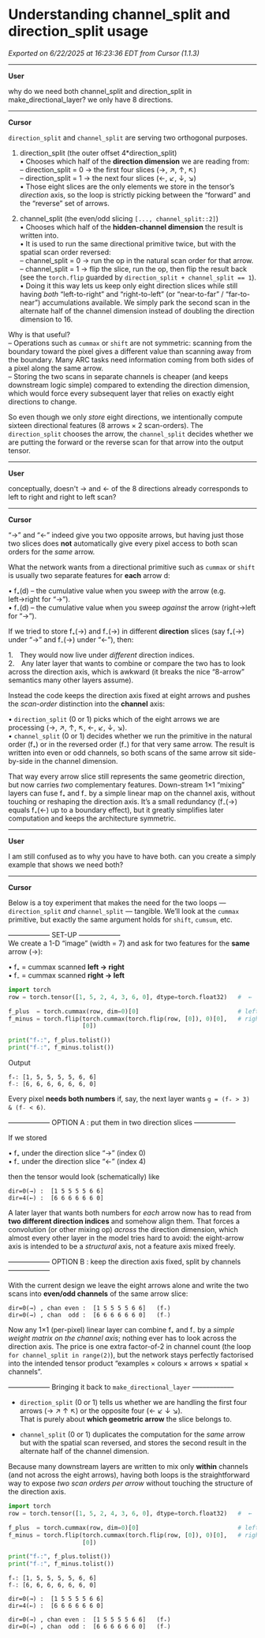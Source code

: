 # Understanding channel_split and direction_split usage
_Exported on 6/22/2025 at 16:23:36 EDT from Cursor (1.1.3)_

---

**User**

why do we need both channel_split and direction_split in make_directional_layer? we only have 8 directions.

---

**Cursor**

`direction_split` and `channel_split` are serving two orthogonal purposes.

1. direction_split (the outer offset 4\*direction\_split)  
   • Chooses which half of the **direction dimension** we are reading from:  
      – direction_split = 0 → the first four slices (→, ↗, ↑, ↖)  
      – direction_split = 1 → the next four slices (←, ↙, ↓, ↘)  
   • Those eight slices are the only elements we store in the tensor’s *direction* axis, so the loop is strictly picking between the “forward” and the “reverse” set of arrows.

2. channel_split (the even/odd slicing `[..., channel_split::2]`)  
   • Chooses which half of the **hidden-channel dimension** the result is written into.  
   • It is used to run the same directional primitive twice, but with the spatial scan order reversed:  
      – channel_split = 0  → run the op in the natural scan order for that arrow.  
      – channel_split = 1  → flip the slice, run the op, then flip the result back (see the `torch.flip` guarded by `direction_split + channel_split == 1`).  
   • Doing it this way lets us keep only eight direction slices while still having *both* “left-to-right” and “right-to-left” (or “near-to-far” / “far-to-near”) accumulations available. We simply park the second scan in the alternate half of the channel dimension instead of doubling the direction dimension to 16.

Why is that useful?  
– Operations such as `cummax` or `shift` are not symmetric: scanning from the boundary toward the pixel gives a different value than scanning away from the boundary. Many ARC tasks need information coming from both sides of a pixel along the same arrow.  
– Storing the two scans in separate channels is cheaper (and keeps downstream logic simple) compared to extending the direction dimension, which would force every subsequent layer that relies on exactly eight directions to change.

So even though we only *store* eight directions, we intentionally compute sixteen directional features (8 arrows × 2 scan-orders). The `direction_split` chooses the arrow, the `channel_split` decides whether we are putting the forward or the reverse scan for that arrow into the output tensor.

---

**User**

conceptually, doesn't -> and <- of the 8 directions already corresponds to left to right and right to left scan?

---

**Cursor**

“→” and “←” indeed give you two opposite arrows, but having just those two slices does **not** automatically give every pixel access to both scan orders for the *same* arrow.

What the network wants from a directional primitive such as `cummax` or `shift` is usually two separate features for **each** arrow d:

• f₊(d) – the cumulative value when you sweep *with* the arrow (e.g. left→right for “→”).  
• f₋(d) – the cumulative value when you sweep *against* the arrow (right→left for “→”).

If we tried to store f₊(→) and f₋(→) in different **direction** slices (say f₊(→) under “→” and f₋(→) under “←”), then:

1. They would now live under *different* direction indices.  
2. Any later layer that wants to combine or compare the two has to look across the direction axis, which is awkward (it breaks the nice “8-arrow” semantics many other layers assume).

Instead the code keeps the direction axis fixed at eight arrows and pushes the *scan-order* distinction into the **channel** axis:

• `direction_split` (0 or 1) picks which of the eight arrows we are processing (→, ↗, ↑, ↖, ←, ↙, ↓, ↘).  
• `channel_split` (0 or 1) decides whether we run the primitive in the natural order (f₊) or in the reversed order (f₋) for that very same arrow. The result is written into even or odd channels, so both scans of the same arrow sit side-by-side in the channel dimension.

That way every arrow slice still represents the same geometric direction, but now carries *two* complementary features. Down-stream 1×1 “mixing” layers can fuse f₊ and f₋ by a simple linear map on the channel axis, without touching or reshaping the direction axis. It’s a small redundancy (f₋(→) equals f₊(←) up to a boundary effect), but it greatly simplifies later computation and keeps the architecture symmetric.

---

**User**

I am still confused as to why you have to have both. can you create a simply example that shows we need both?

---

**Cursor**

Below is a toy experiment that makes the need for the two loops — `direction_split` *and* `channel_split` — tangible.  We’ll look at the `cummax` primitive, but exactly the same argument holds for `shift`, `cumsum`, etc.

––––––––––––  SET-UP  ––––––––––––  
We create a 1-D “image” (width = 7) and ask for two features for the **same** arrow (→):

• f₊ = cummax scanned **left → right**  
• f₋ = cummax scanned **right → left**

```python
import torch
row = torch.tensor([1, 5, 2, 4, 3, 6, 0], dtype=torch.float32)   #  ←  example data

f_plus  = torch.cummax(row, dim=0)[0]                            # left→right
f_minus = torch.flip(torch.cummax(torch.flip(row, [0]), 0)[0],   # right→left
                     [0])

print("f₊:", f_plus.tolist())
print("f₋:", f_minus.tolist())
```

Output

```
f₊: [1, 5, 5, 5, 5, 6, 6]
f₋: [6, 6, 6, 6, 6, 6, 0]
```

Every pixel **needs both numbers** if, say, the next layer wants
`g = (f₊ > 3) & (f₋ < 6)`.

––––––––––––  OPTION A : put them in two direction slices  ––––––––––––  

If we stored

• f₊ under the direction slice “→” (index 0)  
• f₋ under the direction slice “←” (index 4)

then the tensor would look (schematically) like

```
dir=0(→) :  [1 5 5 5 5 6 6]
dir=4(←) :  [6 6 6 6 6 6 0]
```

A later layer that wants both numbers for *each* arrow now has to read
from **two different direction indices** and somehow align them.
That forces a convolution (or other mixing op) *across* the direction
dimension, which almost every other layer in the model tries hard to
avoid: the eight-arrow axis is intended to be a *structural* axis, not a
feature axis mixed freely.

––––––––––––  OPTION B : keep the direction axis fixed, split by channels  ––––––––––––  

With the current design we leave the eight arrows alone and write the
two scans into **even/odd channels** of the same arrow slice:

```
dir=0(→) , chan even :  [1 5 5 5 5 6 6]   (f₊)
dir=0(→) , chan  odd :  [6 6 6 6 6 6 0]   (f₋)
```

Now any 1×1 (per-pixel) linear layer can combine f₊ and f₋ by a *simple
weight matrix on the channel axis*; nothing ever has to look across the
direction axis.  The price is one extra factor-of-2 in channel count
(the loop `for channel_split in range(2)`), but the network stays
perfectly factorised into the intended tensor product
“examples × colours × arrows × spatial × channels”.

––––––––––––  Bringing it back to `make_directional_layer`  ––––––––––––  

* `direction_split` (0 or 1) tells us whether we are handling the first
  four arrows (→ ↗ ↑ ↖) or the opposite four (← ↙ ↓ ↘).  
  That is purely about **which geometric arrow** the slice belongs to.

* `channel_split` (0 or 1) duplicates the computation for the *same*
  arrow but with the spatial scan reversed, and stores the second result
  in the alternate half of the channel dimension.

Because many downstream layers are written to mix only **within**
channels (and not across the eight arrows), having both loops is the
straightforward way to expose *two scan orders per arrow* without
touching the structure of the direction axis.

```python
import torch
row = torch.tensor([1, 5, 2, 4, 3, 6, 0], dtype=torch.float32)   #  ←  example data

f_plus  = torch.cummax(row, dim=0)[0]                            # left→right
f_minus = torch.flip(torch.cummax(torch.flip(row, [0]), 0)[0],   # right→left
                     [0])

print("f₊:", f_plus.tolist())
print("f₋:", f_minus.tolist())
```

```plaintext
f₊: [1, 5, 5, 5, 5, 6, 6]
f₋: [6, 6, 6, 6, 6, 6, 0]
```

```plaintext
dir=0(→) :  [1 5 5 5 5 6 6]
dir=4(←) :  [6 6 6 6 6 6 0]
```

```plaintext
dir=0(→) , chan even :  [1 5 5 5 5 6 6]   (f₊)
dir=0(→) , chan  odd :  [6 6 6 6 6 6 0]   (f₋)
```

